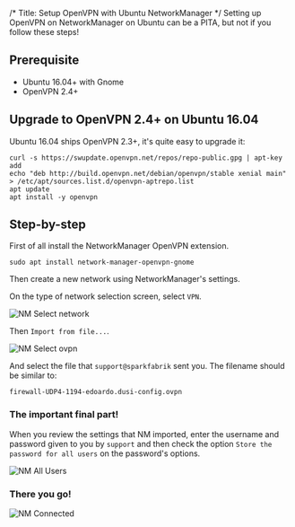 /*
Title: Setup OpenVPN with Ubuntu NetworkManager
*/
Setting up OpenVPN on NetworkManager on Ubuntu can be a PITA, but not if you follow these steps!

## Prerequisite

* Ubuntu 16.04+ with Gnome
* OpenVPN 2.4+

## Upgrade to OpenVPN 2.4+ on Ubuntu 16.04

Ubuntu 16.04 ships OpenVPN 2.3+, it's quite easy to upgrade it:

```
curl -s https://swupdate.openvpn.net/repos/repo-public.gpg | apt-key add
echo "deb http://build.openvpn.net/debian/openvpn/stable xenial main" > /etc/apt/sources.list.d/openvpn-aptrepo.list
apt update
apt install -y openvpn
```

## Step-by-step

First of all install the NetworkManager OpenVPN extension.

```
sudo apt install network-manager-openvpn-gnome
```

Then create a new network using NetworkManager's settings.

On the type of network selection screen, select `VPN`.

![NM Select network](%image_url%/procedures/nm-select.png)

Then `Import from file...`.

![NM Select ovpn](%image_url%/procedures/nm-openvpn-select.png)

And select the file that `support@sparkfabrik` sent you. The filename should be similar to:

`firewall-UDP4-1194-edoardo.dusi-config.ovpn`

### The important final part!

When you review the settings that NM imported, enter the username and password given to you by `support` and then check the option `Store the password for all users` on the password's options.

![NM All Users](%image_url%/procedures/nm-allusers.png)

### There you go!

![NM Connected](%image_url%/procedures/nm-vpn-connected.png)
